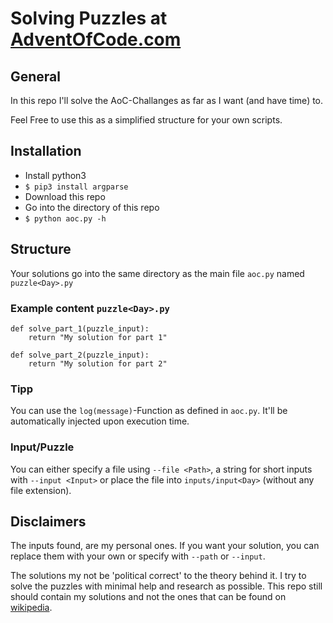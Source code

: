 # Solving Puzzles at [AdventOfCode.com](https://adventofcode.com/2017)

## General
In this repo I'll solve the AoC-Challanges as far as I want (and have time) to.

Feel Free to use this as a simplified structure for your own scripts.

## Installation

- Install python3
- `$ pip3 install argparse`
- Download this repo
- Go into the directory of this repo
- `$ python aoc.py -h`


## Structure

Your solutions go into the same directory as the main file `aoc.py` named `puzzle<Day>.py`

### Example content `puzzle<Day>.py`
```python3
def solve_part_1(puzzle_input):
    return "My solution for part 1"

def solve_part_2(puzzle_input):
    return "My solution for part 2"
```

### Tipp
You can use the `log(message)`-Function as defined in `aoc.py`. It'll be automatically injected upon execution time.

### Input/Puzzle

You can either specify a file using `--file <Path>`, a string for short inputs with `--input <Input>` or place the file into `inputs/input<Day>` (without any file extension).

## Disclaimers

The inputs found, are my personal ones. If you want your solution, you can replace them with your own or specify with `--path` or `--input`.

The solutions my not be 'political correct' to the theory behind it. I try to solve the puzzles with minimal help and research as possible. This repo still should contain my solutions and not the ones that can be found on [wikipedia](https://www.wikipedia.org/).
